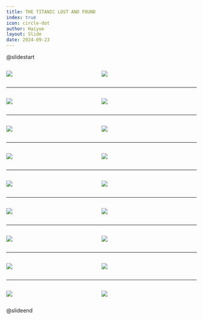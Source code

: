 ```yaml
---
title: THE TITANIC LOST AND FOUND
index: true
icon: circle-dot
author: Haiyue
layout: Slide
date: 2024-09-23
---
```

 
@slidestart

<div style="display:flex">
<div style="flex:1">

![](https://raw.githubusercontent.com/yclord/reading/refs/heads/master/english/Level-S/THE%20TITANIC%20LOST%20AND%20FOUND/001.webp)
</div>
<div style="flex:1">

![](https://raw.githubusercontent.com/yclord/reading/refs/heads/master/english/Level-S/THE%20TITANIC%20LOST%20AND%20FOUND/002.webp)
</div>
</div>

---

<div style="display:flex">
<div style="flex:1">

![](https://raw.githubusercontent.com/yclord/reading/refs/heads/master/english/Level-S/THE%20TITANIC%20LOST%20AND%20FOUND/003.webp)
</div>
<div style="flex:1">

![](https://raw.githubusercontent.com/yclord/reading/refs/heads/master/english/Level-S/THE%20TITANIC%20LOST%20AND%20FOUND/004.webp)
</div>
</div>

---

<div style="display:flex">
<div style="flex:1">

![](https://raw.githubusercontent.com/yclord/reading/refs/heads/master/english/Level-S/THE%20TITANIC%20LOST%20AND%20FOUND/005.webp)
</div>
<div style="flex:1">

![](https://raw.githubusercontent.com/yclord/reading/refs/heads/master/english/Level-S/THE%20TITANIC%20LOST%20AND%20FOUND/006.webp)
</div>
</div>

---

<div style="display:flex">
<div style="flex:1">

![](https://raw.githubusercontent.com/yclord/reading/refs/heads/master/english/Level-S/THE%20TITANIC%20LOST%20AND%20FOUND/007.webp)
</div>
<div style="flex:1">

![](https://raw.githubusercontent.com/yclord/reading/refs/heads/master/english/Level-S/THE%20TITANIC%20LOST%20AND%20FOUND/008.webp)
</div>
</div>

---

<div style="display:flex">
<div style="flex:1">

![](https://raw.githubusercontent.com/yclord/reading/refs/heads/master/english/Level-S/THE%20TITANIC%20LOST%20AND%20FOUND/009.webp)
</div>
<div style="flex:1">

![](https://raw.githubusercontent.com/yclord/reading/refs/heads/master/english/Level-S/THE%20TITANIC%20LOST%20AND%20FOUND/010.webp)
</div>
</div>

---

<div style="display:flex">
<div style="flex:1">

![](https://raw.githubusercontent.com/yclord/reading/refs/heads/master/english/Level-S/THE%20TITANIC%20LOST%20AND%20FOUND/011.webp)
</div>
<div style="flex:1">

![](https://raw.githubusercontent.com/yclord/reading/refs/heads/master/english/Level-S/THE%20TITANIC%20LOST%20AND%20FOUND/012.webp)
</div>
</div>

---

<div style="display:flex">
<div style="flex:1">

![](https://raw.githubusercontent.com/yclord/reading/refs/heads/master/english/Level-S/THE%20TITANIC%20LOST%20AND%20FOUND/013.webp)
</div>
<div style="flex:1">

![](https://raw.githubusercontent.com/yclord/reading/refs/heads/master/english/Level-S/THE%20TITANIC%20LOST%20AND%20FOUND/014.webp)
</div>
</div>

---

<div style="display:flex">
<div style="flex:1">

![](https://raw.githubusercontent.com/yclord/reading/refs/heads/master/english/Level-S/THE%20TITANIC%20LOST%20AND%20FOUND/015.webp)
</div>
<div style="flex:1">

![](https://raw.githubusercontent.com/yclord/reading/refs/heads/master/english/Level-S/THE%20TITANIC%20LOST%20AND%20FOUND/016.webp)
</div>
</div>

---

<div style="display:flex">
<div style="flex:1">

![](https://raw.githubusercontent.com/yclord/reading/refs/heads/master/english/Level-S/THE%20TITANIC%20LOST%20AND%20FOUND/017.webp)
</div>
<div style="flex:1">

![](https://raw.githubusercontent.com/yclord/reading/refs/heads/master/english/Level-S/THE%20TITANIC%20LOST%20AND%20FOUND/018.webp)
</div>
</div>

@slideend